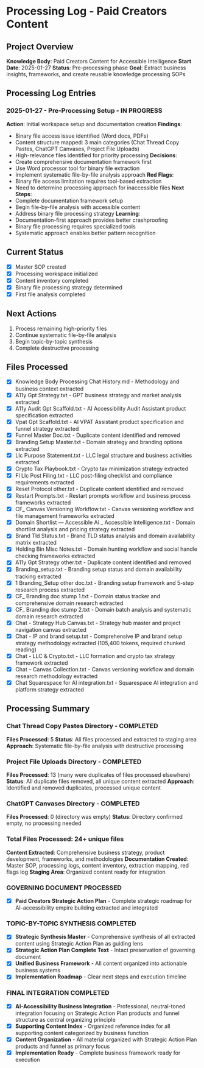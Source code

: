 # Processing Log - Paid Creators Content

## Project Overview
**Knowledge Body**: Paid Creators Content for Accessible Intelligence
**Start Date**: 2025-01-27
**Status**: Pre-processing phase
**Goal**: Extract business insights, frameworks, and create reusable knowledge processing SOPs

## Processing Log Entries

### 2025-01-27 - Pre-Processing Setup - IN PROGRESS

**Action**: Initial workspace setup and documentation creation
**Findings**: 
- Binary file access issue identified (Word docs, PDFs)
- Content structure mapped: 3 main categories (Chat Thread Copy Pastes, ChatGPT Canvases, Project File Uploads)
- High-relevance files identified for priority processing
**Decisions**: 
- Create comprehensive documentation framework first
- Use Word processor tool for binary file extraction
- Implement systematic file-by-file analysis approach
**Red Flags**: 
- Binary file access limitation requires tool-based extraction
- Need to determine processing approach for inaccessible files
**Next Steps**: 
- Complete documentation framework setup
- Begin file-by-file analysis with accessible content
- Address binary file processing strategy
**Learning**: 
- Documentation-first approach provides better crashproofing
- Binary file processing requires specialized tools
- Systematic approach enables better pattern recognition

## Current Status
- [x] Master SOP created
- [x] Processing workspace initialized
- [x] Content inventory completed
- [x] Binary file processing strategy determined
- [x] First file analysis completed

## Next Actions
1. Process remaining high-priority files
2. Continue systematic file-by-file analysis
3. Begin topic-by-topic synthesis
4. Complete destructive processing

## Files Processed
- [x] Knowledge Body Processing Chat History.md - Methodology and business context extracted
- [x] A11y Gpt Strategy.txt - GPT business strategy and market analysis extracted
- [x] A11y Audit Gpt Scaffold.txt - AI Accessibility Audit Assistant product specification extracted
- [x] Vpat Gpt Scaffold.txt - AI VPAT Assistant product specification and funnel strategy extracted
- [x] Funnel Master Doc.txt - Duplicate content identified and removed
- [x] Branding Setup Master.txt - Domain strategy and branding options extracted
- [x] Llc Purpose Statement.txt - LLC legal structure and business activities extracted
- [x] Crypto Tax Playbook.txt - Crypto tax minimization strategy extracted
- [x] Fl Llc Post Filing.txt - LLC post-filing checklist and compliance requirements extracted
- [x] Reset Protocol other.txt - Duplicate content identified and removed
- [x] Restart Prompts.txt - Restart prompts workflow and business process frameworks extracted
- [x] CF_ Canvas Versioning Workflow.txt - Canvas versioning workflow and file management frameworks extracted
- [x] Domain Shortlist — Accessible Ai _ Accessible Intelligence.txt - Domain shortlist analysis and pricing strategy extracted
- [x] Brand Tld Status.txt - Brand TLD status analysis and domain availability matrix extracted
- [x] Holding Bin Misc Notes.txt - Domain hunting workflow and social handle checking frameworks extracted
- [x] A11y Gpt Strategy other.txt - Duplicate content identified and removed
- [x] Branding_setup.txt - Branding setup status and domain availability tracking extracted
- [x] 1 Branding_Setup other doc.txt - Branding setup framework and 5-step research process extracted
- [x] CF_ Branding doc stump 1.txt - Domain status tracker and comprehensive domain research extracted
- [x] CF_ Branding doc stump 2.txt - Domain batch analysis and systematic domain research extracted
- [x] Chat -  Strategy Hub Canvas.txt - Strategy hub master and project navigation canvas extracted
- [x] Chat - IP and brand setup.txt - Comprehensive IP and brand setup strategy methodology extracted (105,400 tokens, required chunked reading)
- [x] Chat - LLC & Crypto.txt - LLC formation and crypto tax strategy framework extracted
- [x] Chat – Canvas Collection.txt - Canvas versioning workflow and domain research methodology extracted
- [x] Chat Squarespace for AI integration.txt - Squarespace AI integration and platform strategy extracted

## Processing Summary

### Chat Thread Copy Pastes Directory - COMPLETED
**Files Processed**: 5
**Status**: All files processed and extracted to staging area
**Approach**: Systematic file-by-file analysis with destructive processing

### Project File Uploads Directory - COMPLETED  
**Files Processed**: 13 (many were duplicates of files processed elsewhere)
**Status**: All duplicate files removed, all unique content extracted
**Approach**: Identified and removed duplicates, processed unique content

### ChatGPT Canvases Directory - COMPLETED
**Files Processed**: 0 (directory was empty)
**Status**: Directory confirmed empty, no processing needed

### Total Files Processed: 24+ unique files
**Content Extracted**: Comprehensive business strategy, product development, frameworks, and methodologies
**Documentation Created**: Master SOP, processing logs, content inventory, extraction mapping, red flags log
**Staging Area**: Organized content ready for integration

### GOVERNING DOCUMENT PROCESSED
- [x] **Paid Creators Strategic Action Plan** - Complete strategic roadmap for AI-accessibility empire building extracted and integrated

### TOPIC-BY-TOPIC SYNTHESIS COMPLETED
- [x] **Strategic Synthesis Master** - Comprehensive synthesis of all extracted content using Strategic Action Plan as guiding lens
- [x] **Strategic Action Plan Complete Text** - Intact preservation of governing document
- [x] **Unified Business Framework** - All content organized into actionable business systems
- [x] **Implementation Roadmap** - Clear next steps and execution timeline

### FINAL INTEGRATION COMPLETED
- [x] **AI-Accessibility Business Integration** - Professional, neutral-toned integration focusing on Strategic Action Plan products and funnel structure as central organizing principle
- [x] **Supporting Content Index** - Organized reference index for all supporting content categorized by business function
- [x] **Content Organization** - All material organized with Strategic Action Plan products and funnel as primary focus
- [x] **Implementation Ready** - Complete business framework ready for execution

